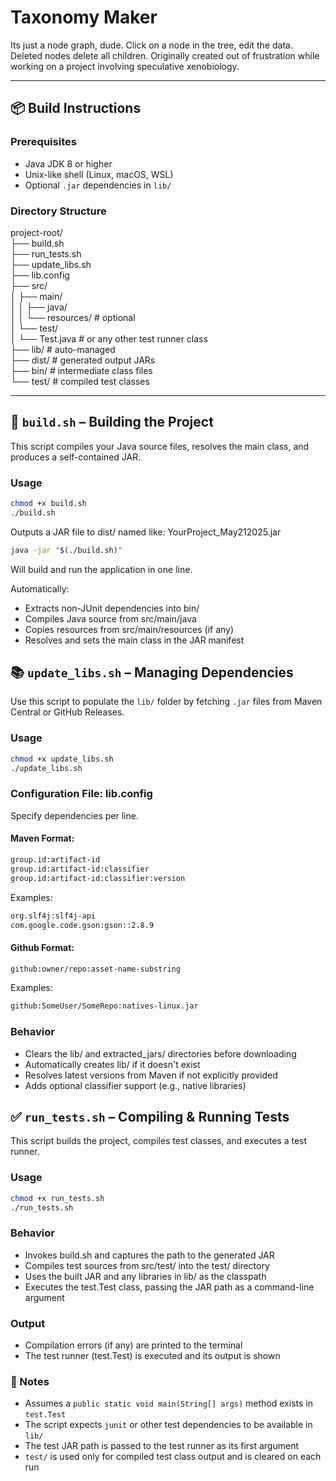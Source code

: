 # Taxonomy Maker

Its just a node graph, dude. Click on a node in the tree, edit the data. Deleted nodes delete all children. Originally created out of frustration while working on a project involving speculative xenobiology.

---

## 📦 Build Instructions

### Prerequisites

- Java JDK 8 or higher
- Unix-like shell (Linux, macOS, WSL)
- Optional `.jar` dependencies in `lib/`

### Directory Structure
project-root/<br>
├── build.sh<br>
├── run_tests.sh<br>
├── update_libs.sh<br>
├── lib.config<br>
├── src/<br>
│ ├── main/<br>
│ │ ├── java/<br>
│ │ └── resources/ # optional<br>
│ └── test/<br>
│ └── Test.java # or any other test runner class<br>
├── lib/ # auto-managed<br>
├── dist/ # generated output JARs<br>
├── bin/ # intermediate class files<br>
└── test/ # compiled test classes<br>

---

## 🔧 `build.sh` – Building the Project

This script compiles your Java source files, resolves the main class, and produces a self-contained JAR.

### Usage

```bash
chmod +x build.sh
./build.sh
```
Outputs a JAR file to dist/ named like: YourProject_May212025.jar

```bash
java -jar "$(./build.sh)"
```
Will build and run the application in one line.

Automatically:
- Extracts non-JUnit dependencies into bin/
- Compiles Java source from src/main/java
- Copies resources from src/main/resources (if any)
- Resolves and sets the main class in the JAR manifest
## 📚 `update_libs.sh` – Managing Dependencies

Use this script to populate the `lib/` folder by fetching `.jar` files from Maven Central or GitHub Releases.

### Usage

```bash
chmod +x update_libs.sh
./update_libs.sh
```
### Configuration File: lib.config

Specify dependencies per line.
#### Maven Format:
```bash
group.id:artifact-id
group.id:artifact-id:classifier
group.id:artifact-id:classifier:version
```
Examples:
```bash
org.slf4j:slf4j-api
com.google.code.gson:gson::2.8.9
```

#### Github Format:
```bash
github:owner/repo:asset-name-substring
```
Examples:
```bash
github:SomeUser/SomeRepo:natives-linux.jar
```
### Behavior
- Clears the lib/ and extracted_jars/ directories before downloading
- Automatically creates lib/ if it doesn't exist
- Resolves latest versions from Maven if not explicitly provided
- Adds optional classifier support (e.g., native libraries)

## ✅ `run_tests.sh` – Compiling & Running Tests

This script builds the project, compiles test classes, and executes a test runner.

### Usage

```bash
chmod +x run_tests.sh
./run_tests.sh
```
### Behavior
- Invokes build.sh and captures the path to the generated JAR
- Compiles test sources from src/test/ into the test/ directory
- Uses the built JAR and any libraries in lib/ as the classpath
- Executes the test.Test class, passing the JAR path as a command-line argument

### Output
- Compilation errors (if any) are printed to the terminal
- The test runner (test.Test) is executed and its output is shown

### 🧰 Notes

- Assumes a `public static void main(String[] args)` method exists in `test.Test`
- The script expects `junit` or other test dependencies to be available in `lib/`
- The test JAR path is passed to the test runner as its first argument
- `test/` is used only for compiled test class output and is cleared on each run
